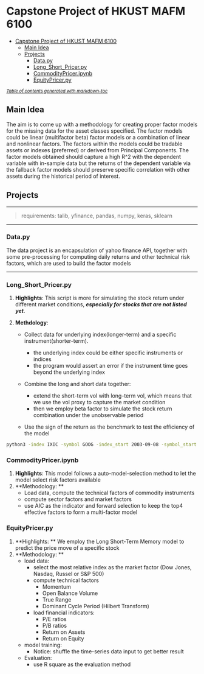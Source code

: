 # Capstone Project of HKUST MAFM 6100

- [Capstone Project of HKUST MAFM 6100](#capstone-project-of-hkust-mafm-6100)
  * [Main Idea](#main-idea)
  * [Projects](#projects)
    + [Data.py](#datapy)
    + [Long_Short_Pricer.py](#long-short-pricerpy)
    + [CommodityPricer.ipynb](#commoditypriceripynb)
    + [EquityPricer.py](#equitypricerpy)

<small><i><a href='http://ecotrust-canada.github.io/markdown-toc/'>Table of contents generated with markdown-toc</a></i></small>

## Main Idea

The aim is to come up with a methodology for creating proper factor models for the missing data for the asset classes specified. The factor models could be linear (multifactor beta) factor models or a combination of linear and nonlinear factors. The factors within the models could be tradable assets or indexes (preferred) or derived from Principal Components. The factor models obtained should capture a high R^2 with the dependent variable with in-sample data but the returns of the dependent variable via the fallback factor models should preserve specific correlation with other assets during the historical period of interest.



## Projects

---

> requirements: talib, yfinance, pandas, numpy, keras, sklearn

---



### Data.py

The data project is an encapsulation of yahoo finance API, together with some pre-processing for computing daily returns and other technical risk factors, which are used to build the factor models

---



### Long_Short_Pricer.py

1. **Highlights**: This script is more for simulating the stock return under different market conditions, ***especially for stocks that are not listed yet***. 

2. **Methdology**:

   - Collect data for underlying index(longer-term) and a specific instrument(shorter-term).
     - the underlying index could be either specific instruments or indices 
     - the program would assert an error if the instrument time goes beyond the underlying index

   - Combine the long and short data together: 
     - extend the short-term vol with long-term vol, which means that we use the vol proxy to capture the market condition
     -  then we employ beta factor to simulate the stock return combination under the unobservable period
   - Use the sign of the return as the benchmark to test the efficiency of the model

~~~bash
python3 -index IXIC -symbol GOOG -index_start 2003-09-08 -symbol_start 2005-08-09
~~~



### CommodityPricer.ipynb

1. **Highlights**: This model follows a auto-model-selection method to let the model select risk factors available 
2. **Methodology: ** 
   - Load data, compute the technical factors of commodity instruments
   - compute sector factors and market factors
   - use AIC as the indicator and forward selection to keep the top4 effective factors to form a multi-factor model



### EquityPricer.py

1. **Highlights: ** We employ the Long Short-Term Memory model to predict the price move of a specific stock
2. **Methodology: ** 
   - load data:
     - select the most relative index as the market factor (Dow Jones, Nasdaq, Russel or S&P 500)
     - compute technical factors
       - Momentum
       - Open Balance Volume
       - True Range
       - Dominant Cycle Period (Hilbert Transform)
     - load financial indicators:
       - P/E ratios
       - P/B ratios
       - Return on Assets
       - Return on Equity
   - model training:
     - Notice: shuffle the time-series data input to get better result
   - Evaluation: 
     - use R square as the evaluation method



